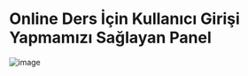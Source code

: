 # Online Ders İçin Kullanıcı Girişi Yapmamızı Sağlayan Panel

![image](https://github.com/Faruk-Celik/Kullanici_Giris_Paneli/assets/72822335/dfb58800-c241-43ac-bf93-9f4c9d01096e)

